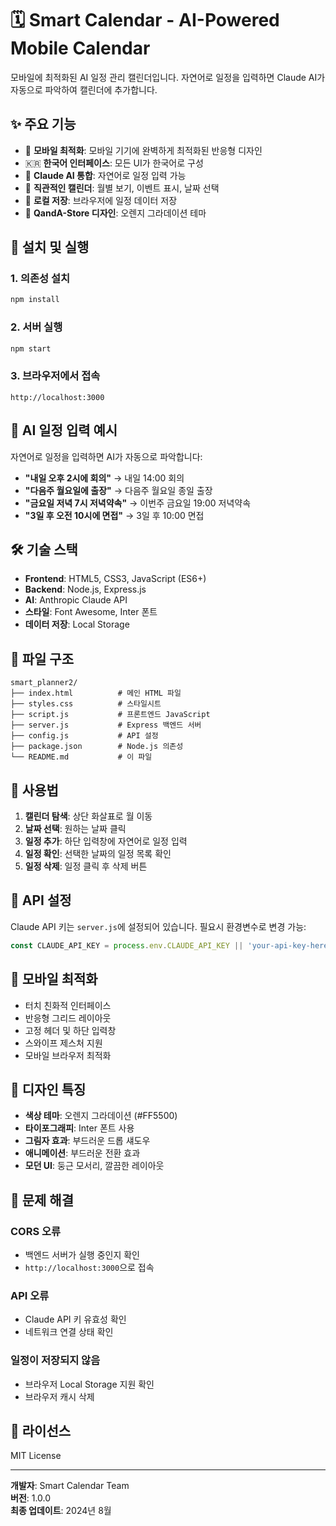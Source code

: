 # 🗓️ Smart Calendar - AI-Powered Mobile Calendar

모바일에 최적화된 AI 일정 관리 캘린더입니다. 자연어로 일정을 입력하면 Claude AI가 자동으로 파악하여 캘린더에 추가합니다.

## ✨ 주요 기능

- 📱 **모바일 최적화**: 모바일 기기에 완벽하게 최적화된 반응형 디자인
- 🇰🇷 **한국어 인터페이스**: 모든 UI가 한국어로 구성
- 🤖 **Claude AI 통합**: 자연어로 일정 입력 가능
- 📅 **직관적인 캘린더**: 월별 보기, 이벤트 표시, 날짜 선택
- 💾 **로컬 저장**: 브라우저에 일정 데이터 저장
- 🎨 **QandA-Store 디자인**: 오렌지 그라데이션 테마

## 🚀 설치 및 실행

### 1. 의존성 설치
```bash
npm install
```

### 2. 서버 실행
```bash
npm start
```

### 3. 브라우저에서 접속
```
http://localhost:3000
```

## 💬 AI 일정 입력 예시

자연어로 일정을 입력하면 AI가 자동으로 파악합니다:

- **"내일 오후 2시에 회의"** → 내일 14:00 회의
- **"다음주 월요일에 출장"** → 다음주 월요일 종일 출장
- **"금요일 저녁 7시 저녁약속"** → 이번주 금요일 19:00 저녁약속
- **"3일 후 오전 10시에 면접"** → 3일 후 10:00 면접

## 🛠️ 기술 스택

- **Frontend**: HTML5, CSS3, JavaScript (ES6+)
- **Backend**: Node.js, Express.js
- **AI**: Anthropic Claude API
- **스타일**: Font Awesome, Inter 폰트
- **데이터 저장**: Local Storage

## 📁 파일 구조

```
smart_planner2/
├── index.html          # 메인 HTML 파일
├── styles.css          # 스타일시트
├── script.js           # 프론트엔드 JavaScript
├── server.js           # Express 백엔드 서버
├── config.js           # API 설정
├── package.json        # Node.js 의존성
└── README.md           # 이 파일
```

## 🎯 사용법

1. **캘린더 탐색**: 상단 화살표로 월 이동
2. **날짜 선택**: 원하는 날짜 클릭
3. **일정 추가**: 하단 입력창에 자연어로 일정 입력
4. **일정 확인**: 선택한 날짜의 일정 목록 확인
5. **일정 삭제**: 일정 클릭 후 삭제 버튼

## 🔧 API 설정

Claude API 키는 `server.js`에 설정되어 있습니다. 필요시 환경변수로 변경 가능:

```javascript
const CLAUDE_API_KEY = process.env.CLAUDE_API_KEY || 'your-api-key-here';
```

## 📱 모바일 최적화

- 터치 친화적 인터페이스
- 반응형 그리드 레이아웃
- 고정 헤더 및 하단 입력창
- 스와이프 제스처 지원
- 모바일 브라우저 최적화

## 🎨 디자인 특징

- **색상 테마**: 오렌지 그라데이션 (#FF5500)
- **타이포그래피**: Inter 폰트 사용
- **그림자 효과**: 부드러운 드롭 섀도우
- **애니메이션**: 부드러운 전환 효과
- **모던 UI**: 둥근 모서리, 깔끔한 레이아웃

## 🚨 문제 해결

### CORS 오류
- 백엔드 서버가 실행 중인지 확인
- `http://localhost:3000`으로 접속

### API 오류
- Claude API 키 유효성 확인
- 네트워크 연결 상태 확인

### 일정이 저장되지 않음
- 브라우저 Local Storage 지원 확인
- 브라우저 캐시 삭제

## 📄 라이선스

MIT License

---

**개발자**: Smart Calendar Team  
**버전**: 1.0.0  
**최종 업데이트**: 2024년 8월 